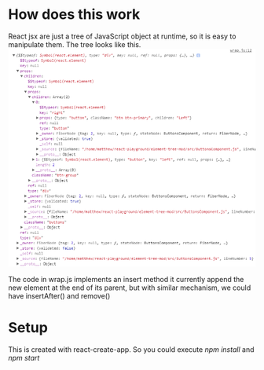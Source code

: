 # How does this work

React jsx are just a tree of JavaScript object at runtime, so it is easy to manipulate them.
The tree looks like this.
![Image of element tree](
https://github.com/matthewma7/react-playground/blob/master/element-tree-mod/element-tree.png)

The code in wrap.js implements an insert method it currently append the new element at the end of its parent, but with similar mechanism, we could have insertAfter() and remove()

# Setup

This is created with react-create-app.
So you could execute *npm install* and *npm start*
